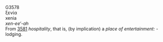 <body>
  <p>G3578<br>  ξενία  <br> xenia  <br><i>xen-ee‘-ah </i><br>From <a href="g3581.htm">3581</a>  <i>hospitality</i>, that is, (by implication) a <i>place</i> <i>of</i> <i>entertainment:</i> - lodging.<br></p>
 </body>